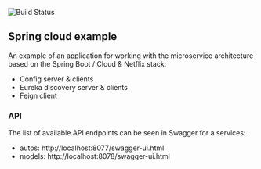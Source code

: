 ![Build Status](https://travis-ci.org/Paz1506/cloud-example.svg?branch=master)

<h2>Spring cloud example</h2>

An example of an application for working with the microservice architecture based on the Spring Boot / Cloud & Netflix stack:
* Config server & clients
* Eureka discovery server & clients
* Feign client

<h3>API</h3>

The list of available API endpoints can be seen in Swagger for a services:
* autos: http://localhost:8077/swagger-ui.html
* models: http://localhost:8078/swagger-ui.html
